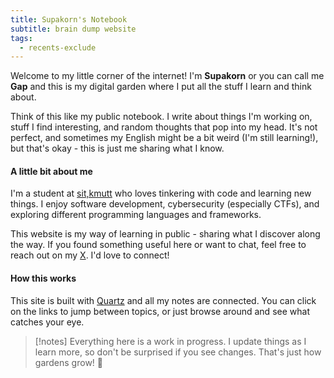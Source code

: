 ```yaml
---
title: Supakorn's Notebook
subtitle: brain dump website
tags:
  - recents-exclude
---
```


Welcome to my little corner of the internet! I'm **Supakorn** or you can call me **Gap** and this is my digital garden where I put all the stuff I learn and think about.

Think of this like my public notebook. I write about things I'm working on, stuff I find interesting, and random thoughts that pop into my head. It's not perfect, and sometimes my English might be a bit weird (I'm still learning!), but that's okay - this is just me sharing what I know.

#### A little bit about me

I'm a student at [sit,kmutt](https://sit.kmutt.ac.th/) who loves tinkering with code and learning new things. I enjoy software development, cybersecurity (especially CTFs), and exploring different programming languages and frameworks.

This website is my way of learning in public - sharing what I discover along the way. If you found something useful here or want to chat, feel free to reach out on my [X](https://twitter.com/supak0rnn). I'd love to connect!

#### How this works

This site is built with [Quartz](https://quartz.jzhao.xyz/) and all my notes are connected. You can click on the links to jump between topics, or just browse around and see what catches your eye.

> [!notes]
> Everything here is a work in progress. I update things as I learn more, so don't be surprised if you see changes. That's just how gardens grow! 🌱
